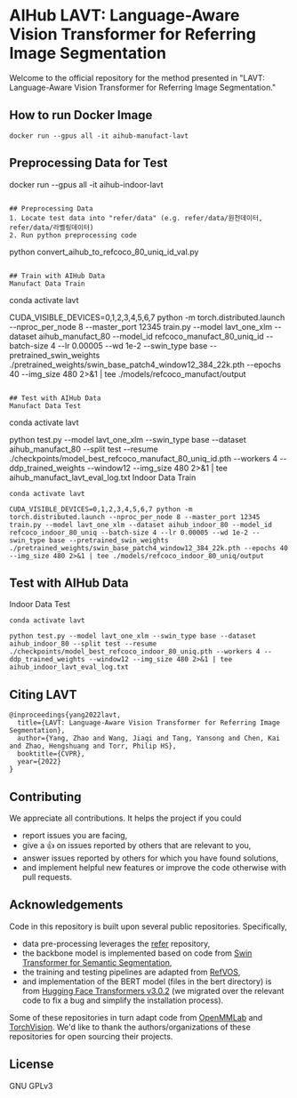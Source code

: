 # AIHub LAVT: Language-Aware Vision Transformer for Referring Image Segmentation
Welcome to the official repository for the method presented in
"LAVT: Language-Aware Vision Transformer for Referring Image Segmentation."


## How to run Docker Image
```
docker run --gpus all -it aihub-manufact-lavt
```

## Preprocessing Data for Test
docker run --gpus all -it aihub-indoor-lavt
```

## Preprocessing Data
1. Locate test data into "refer/data" (e.g. refer/data/원천데이터, refer/data/라벨링데이터)
2. Run python preprocessing code
```
python convert_aihub_to_refcoco_80_uniq_id_val.py
```

## Train with AIHub Data
Manufact Data Train
```
conda activate lavt

CUDA_VISIBLE_DEVICES=0,1,2,3,4,5,6,7 python -m torch.distributed.launch --nproc_per_node 8 --master_port 12345 train.py --model lavt_one_xlm --dataset aihub_manufact_80 --model_id refcoco_manufact_80_uniq_id --batch-size 4 --lr 0.00005 --wd 1e-2 --swin_type base --pretrained_swin_weights ./pretrained_weights/swin_base_patch4_window12_384_22k.pth --epochs 40 --img_size 480 2>&1 | tee ./models/refcoco_manufact/output
```

## Test with AIHub Data
Manufact Data Test
```
conda activate lavt

python test.py --model lavt_one_xlm --swin_type base --dataset aihub_manufact_80 --split test --resume ./checkpoints/model_best_refcoco_manufact_80_uniq_id.pth --workers 4 --ddp_trained_weights --window12 --img_size 480 2>&1 | tee aihub_manufact_lavt_eval_log.txt 
Indoor Data Train
```
conda activate lavt

CUDA_VISIBLE_DEVICES=0,1,2,3,4,5,6,7 python -m torch.distributed.launch --nproc_per_node 8 --master_port 12345 train.py --model lavt_one_xlm --dataset aihub_indoor_80 --model_id refcoco_indoor_80_uniq --batch-size 4 --lr 0.00005 --wd 1e-2 --swin_type base --pretrained_swin_weights ./pretrained_weights/swin_base_patch4_window12_384_22k.pth --epochs 40 --img_size 480 2>&1 | tee ./models/refcoco_indoor_80_uniq/output
```

## Test with AIHub Data
Indoor Data Test
```
conda activate lavt

python test.py --model lavt_one_xlm --swin_type base --dataset aihub_indoor_80 --split test --resume ./checkpoints/model_best_refcoco_indoor_80_uniq.pth --workers 4 --ddp_trained_weights --window12 --img_size 480 2>&1 | tee aihub_indoor_lavt_eval_log.txt 
```


## Citing LAVT
```
@inproceedings{yang2022lavt,
  title={LAVT: Language-Aware Vision Transformer for Referring Image Segmentation},
  author={Yang, Zhao and Wang, Jiaqi and Tang, Yansong and Chen, Kai and Zhao, Hengshuang and Torr, Philip HS},
  booktitle={CVPR},
  year={2022}
}
```


## Contributing
We appreciate all contributions.
It helps the project if you could
- report issues you are facing,
- give a :+1: on issues reported by others that are relevant to you,
- answer issues reported by others for which you have found solutions,
- and implement helpful new features or improve the code otherwise with pull requests.

## Acknowledgements
Code in this repository is built upon several public repositories.
Specifically,
* data pre-processing leverages the [refer](https://github.com/lichengunc/refer) repository,
* the backbone model is implemented based on code from [Swin Transformer for Semantic Segmentation](https://github.com/SwinTransformer/Swin-Transformer-Semantic-Segmentation),
* the training and testing pipelines are adapted from [RefVOS](https://github.com/miriambellver/refvos),
* and implementation of the BERT model (files in the bert directory) is from [Hugging Face Transformers v3.0.2](https://github.com/huggingface/transformers/tree/v3.0.2)
(we migrated over the relevant code to fix a bug and simplify the installation process).

Some of these repositories in turn adapt code from [OpenMMLab](https://github.com/open-mmlab) and [TorchVision](https://github.com/pytorch/vision).
We'd like to thank the authors/organizations of these repositories for open sourcing their projects.


## License
GNU GPLv3
